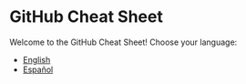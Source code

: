 # GitHub Cheat Sheet

Welcome to the GitHub Cheat Sheet! Choose your language:

- [English](en.md)
- [Español](es.md)

